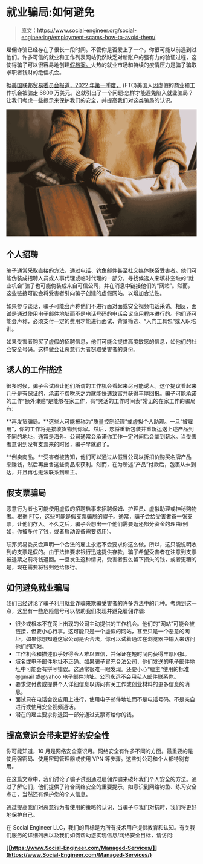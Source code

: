 # 就业骗局:如何避免

> 原文：<https://www.social-engineer.org/social-engineering/employment-scams-how-to-avoid-them/>

雇佣诈骗已经存在了很长一段时间。不管你是否爱上了一个，你很可能以前遇到过他们。许多可信的就业和工作列表网站仍然缺乏对新账户的强有力的验证过程，这使得骗子可以很容易地创建[假档案。](https://www.howtogeek.com/416136/fake-linkedin-profiles-are-impossible-to-detect/)火热的就业市场和持续的疫情压力是骗子骗取求职者钱财的绝佳机会。

据[美国联邦贸易委员会报道，2022 年第一季度，](https://public.tableau.com/app/profile/federal.trade.commission/viz/FraudReports/TrendsOverTime) (FTC)美国人因虚假的商业和工作机会被骗走 6800 万美元。这就引出了一个问题:怎样才能避免陷入就业骗局？让我们考虑一些提示来保护我们的安全，并提高我们对这类骗局的认识。

![Employment scams](img/46d6618507a2df6ab5b7173e3c78bf1b.png)

## 个人招聘

骗子通常采取直接的方法，通过电话、钓鱼邮件甚至社交媒体联系受害者。他们可能伪装成招聘人员或人事代理或临时代理的一部分，寻找候选人来填补空缺的“就业机会”骗子也可能伪装成来自可信公司，并在消息中链接他们的“网站”。然而，这些链接可能会将受害者引向骗子创建的虚假网站，以增加合法性。

如果参与谈话，骗子可能会声称他们不进行面对面或安全视频电话采访。相反，面试是通过使用电子邮件地址而不是电话号码的电话会议应用程序进行的。他们还可能会声称，必须支付一定的费用才能进行面试、背景筛选、“入门工具包”或入职培训。

如果受害者购买了虚假的招聘信息，他们可能会提供高度敏感的信息，如他们的社会安全号码。这样做会让恶意行为者窃取受害者的身份。

## 诱人的工作描述

很多时候，骗子会试图让他们所谓的工作机会看起来尽可能诱人。这个提议看起来几乎是有保证的，承诺不费吹灰之力就能快速致富并获得丰厚回报。骗子可能承诺的工作“额外津贴”是能够在家工作，有“灵活的工作时间表”常见的在家工作的骗局有:

**再发货骗局。**这些人可能被称为“质量控制经理”或虚拟个人助理。一旦“被雇用”，你的工作将是接收货物到你家。然后，您将重新包装并重新运送上述产品到不同的地址，通常是海外。公司通常会承诺你工作一定时间后会拿到薪水。当受害者意识到没有支票来的时候，骗子早就跑了。

**倒卖商品。**受害者被告知，他们可以通过从假冒公司以折扣价购买名牌产品来赚钱，然后再出售这些商品来获利。然而，在为所述“产品”付款后，包裹从未到达，并且再也无法联系到雇主。

## 假支票骗局

恶意行为者也可能使用虚假的招聘启事来招聘保姆、护理员、虚拟助理或神秘购物者。根据 [FTC，](https://consumer.ftc.gov/articles/job-scams)这些可能是假支票骗局的幌子。通常，骗子会给受害者寄一张支票，让他们存入。不久之后，骗子会想出一个他们需要返还部分资金的理由(例如，你被多付了钱，或者启动设备需要费用)。

联邦贸易委员会声明一个合法的雇主永远不会要求你这么做。所以，这只能说明收到的支票是假的。由于法律要求银行迅速提供存款，骗子希望受害者在注意到支票被退票之前将钱退回。一旦发生这种情况，受害者要么留下损失的钱，或者更糟的是，现在需要将钱归还给银行。

## 如何避免就业骗局

我们已经讨论了骗子利用就业诈骗来欺骗受害者的许多方法中的几种。考虑到这一点，这里有一些危险信号可以帮助我们发现并避免雇佣诈骗:

*   很少或根本不在网上出现的公司主动提供的工作机会。他们的“网站”可能会被链接，但要小心行事。这可能只是一个虚假的网站，甚至只是一个恶意的网址。如果你想知道这家公司是否合法，你可以试着通过在浏览器中输入来访问他们的网站。
*   工作机会和描述似乎好得令人难以置信，并保证在短时间内获得丰厚回报。
*   域名或电子邮件地址不正确。如果骗子冒充合法公司，他们发送的电子邮件地址中可能会有拼写错误。这通常很难一眼发现。还要小心“雇主”使用的标准@gmail 或@yahoo 电子邮件地址。公司永远不会用私人邮件联系你。
*   要求您付费或提供个人详细信息以访问有关工作或创业材料的更多信息的消息。
*   面试只在电话会议应用上进行，使用电子邮件地址而不是电话号码。不是亲自进行或使用安全视频通话。
*   潜在的雇主要求你退回一部分通过支票寄给你的钱。

## 提高意识会带来更好的安全性

你可能知道，10 月是网络安全意识月。网络安全有许多不同的方面。最重要的是使用强密码、使用密码管理器或使用 VPN 等步骤。这些对公司和个人都特别有用。

在这篇文章中，我们讨论了骗子试图通过雇佣诈骗来破坏我们个人安全的方法。通过了解它们，他们提供了符合网络安全的重要提示，如意识到网络钓鱼、练习安全点击，当然还有保护您的个人信息。

通过提高我们对恶意行为者使用的策略的认识，当骗子与我们对抗时，我们将更好地保护自己。

在 Social Engineer LLC，我们的目标是为所有技术用户提供教育和认知。有关我们服务的详细列表以及我们如何帮助您实现信息/网络安全目标，请访问:

**[【https://www.Social-Engineer.com/Managed-Services/】](https://www.Social-Engineer.com/Managed-Services/)**